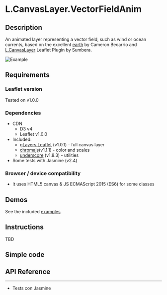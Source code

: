 # L.CanvasLayer.VectorFieldAnim

## Description
An animated layer representing a vector field, such as wind or ocean currents, based on the excellent [earth](https://github.com/cambecc/earth) by Cameron Becarrio and [L.CanvasLayer](https://github.com/Sumbera/gLayers.Leaflet) Leaflet Plugin by Sumbera.

![Example](https://url-to-image.gif "Example")


## Requirements
### Leaflet version
Tested on v1.0.0

### Dependencies
- CDN
    * D3 v4
    * Leaflet v1.0.0
- Included: 
    * [gLayers.Leaflet](https://github.com/Sumbera/gLayers.Leaflet) (v1.0.1) - full canvas layer
    * [chromajs](https://github.com/gka/chroma.js)(v1.1.1) - color and scales
    * [underscore](http://underscorejs.org/) (v1.8.3) - utilities
- Some tests with Jasmine (v2.4)

### Browser / device compatibility
- It uses HTML5 canvas & JS ECMAScript 2015 (ES6) for some classes

## Demos
See the included [examples](https://xxx.github.com)


## Instructions
TBD


## Simple code


## API Reference

* * * 



- Tests con Jasmine 


